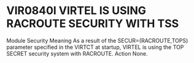 # VIR0840I VIRTEL IS USING RACROUTE SECURITY WITH TSS
Module
    Security
Meaning
    As a result of the SECUR=(RACROUTE,TOPS) parameter specified in the VIRTCT at startup, VIRTEL is using the TOP SECRET security system with RACROUTE.
Action
    None.
